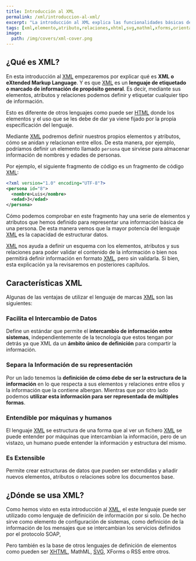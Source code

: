 ```yaml
---
title: Introducción al XML
permalink: /xml/introduccion-al-xml/
excerpt: "La introducción al XML explica las funcionalidades básicas de este lenguaje de etiquetado para definir elementos de información de propósito general."
tags: [xml,elemento,atributo,relaciones,xhtml,svg,mathml,xforms,orientado_objetos]
image:
  path: /img/covers/xml-cover.png
---
```


## ¿Qué es XML?


En esta introducción al [XML](https://www.manualweb.net/xml/) empezaremos por explicar qué es **XML o eXtended Markup Language**. Y es que [XML](https://www.manualweb.net/xml/) es un **lenguaje de etiquetado o marcado de información de propósito general**. Es decir, mediante sus elementos, atributos y relaciones podemos definir y etiquetar cualquier tipo de información.


Esto es diferente de otros lenguajes como puede ser [HTML](https://www.manualweb.net/html/) donde los elementos y el uso que se les debe de dar ya viene fijado por la propia especificación del lenguaje.


Mediante [XML](https://www.manualweb.net/xml/) podremos definir nuestros propios elementos y atributos, cómo se anidan y relacionan entre ellos. De esta manera, por ejemplo, podríamos definir un elemento llamado `persona` que sirviese para almacenar información de nombres y edades de personas.


Por ejemplo, el siguiente fragmento de código es un fragmento de código [XML](https://www.manualweb.net/xml/):


```xml
<?xml version="1.0" encoding="UTF-8"?>
<persona id="8">
  <nombre>Luis</nombre>
  <edad>3</edad>
</persona>
```


Cómo podemos comprobar en este fragmento hay una serie de elementos y atributos que hemos definido para representar una información básica de una persona. De esta manera vemos que la mayor potencia del lenguaje [XML](https://www.manualweb.net/xml/) es la capacidad de estructurar datos.


[XML](https://www.manualweb.net/xml/) nos ayuda a definir un esquema con los elementos, atributos y sus relaciones para poder validar el contenido de la información o bien nos permitirá definir información en formato [XML](https://www.manualweb.net/xml/), pero sin validarla. Si bien, esta explicación ya la revisaremos en posteriores capítulos.


## Características XML


Algunas de las ventajas de utilizar el lenguaje de marcas [XML](https://www.manualweb.net/xml/) son las siguientes:


### Facilita el Intercambio de Datos


Define un estándar que permite el **intercambio de información entre sistemas**, independientemente de la tecnología que estos tengan por detrás ya que XML da un **ámbito único de definición** para compartir la información.


### Separa la Información de su representación


Por un lado tenemos la **definición de cómo debe de ser la estructura de la información** en lo que respecta a sus elementos y relaciones entre ellos y la información que la contiene albergan. Mientras que por otro lado podemos **utilizar esta información para ser representada de múltiples formas**.


### Entendible por máquinas y humanos


El lenguaje [XML](https://www.manualweb.net/xml/) se estructura de una forma que al ver un fichero [XML](https://www.manualweb.net/xml/) se puede entender por máquinas que intercambian la información, pero de un vistazo, un humano puede entender la información y estructura del mismo.


### Es Extensible


Permite crear estructuras de datos que pueden ser extendidas y añadir nuevos elementos, atributos o relaciones sobre los documentos base.


## ¿Dónde se usa XML?


Como hemos visto en esta introducción al [XML](https://www.manualweb.net/xml/), el este lenguaje puede ser utilizado como lenguaje de definición de información por si solo. De hecho sirve como elemento de configuración de sistemas, como definición de la información de los mensajes que se intercambian los servicios definidos por el protocolo SOAP,


Pero también es la base de otros lenguajes de definición de elementos como pueden ser [XHTML](https://manualweb.net/html/historia-html-estandar/#xml-y-xhtml-10), MathML, [SVG](https://www.manualweb.net/svg/), XForms o RSS entre otros.

